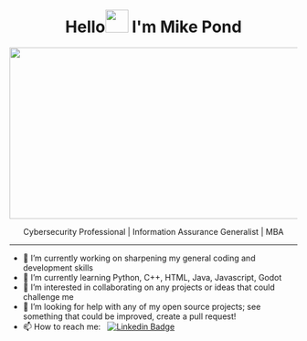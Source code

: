 <h1 align="center">Hello<img src="https://media.giphy.com/media/hvRJCLFzcasrR4ia7z/giphy.gif" width="40"> I'm Mike Pond</h1>
<p align="center"><img src="https://media.giphy.com/media/dWesBcTLavkZuG35MI/giphy.gif" width="600" height="300"  /></p>
<p align="center">Cybersecurity Professional | Information Assurance Generalist | MBA</p>
  
---

- 🔭 I’m currently working on sharpening my general coding and development skills
- 🌱 I’m currently learning Python, C++, HTML, Java, Javascript, Godot
- 👯 I’m interested in collaborating on any projects or ideas that could challenge me
- 🤔 I’m looking for help with any of my open source projects; see something that could be improved, create a pull request!
- 📫 How to reach me: &nbsp; [![Linkedin Badge](https://img.shields.io/badge/-MikePond-blue?style=flat&logo=Linkedin&logoColor=white)](https://www.linkedin.com/in/mike-pond)
